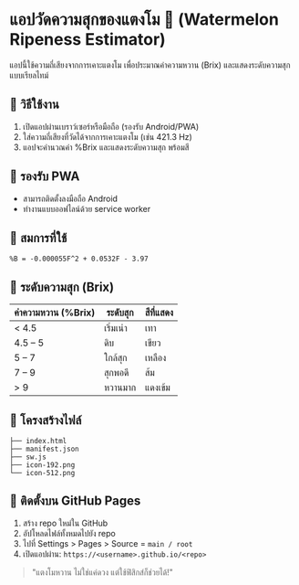 # แอปวัดความสุกของแตงโม 🍉 (Watermelon Ripeness Estimator)

แอปนี้ใช้ความถี่เสียงจากการเคาะแตงโม เพื่อประมาณค่าความหวาน (Brix) และแสดงระดับความสุกแบบเรียลไทม์

## 🔧 วิธีใช้งาน
1. เปิดแอปผ่านเบราว์เซอร์หรือมือถือ (รองรับ Android/PWA)
2. ใส่ความถี่เสียงที่วัดได้จากการเคาะแตงโม (เช่น 421.3 Hz)
3. แอปจะคำนวณค่า %Brix และแสดงระดับความสุก พร้อมสี

## 📱 รองรับ PWA
- สามารถติดตั้งลงมือถือ Android
- ทำงานแบบออฟไลน์ด้วย service worker

## 🧪 สมการที่ใช้
```
%B = -0.000055F^2 + 0.0532F - 3.97
```

## 🌈 ระดับความสุก (Brix)
| ค่าความหวาน (%Brix) | ระดับสุก    | สีที่แสดง   |
|----------------------|--------------|--------------|
| < 4.5                | เริ่มเน่า     | เทา          |
| 4.5 – 5              | ดิบ          | เขียว        |
| 5 – 7                | ใกล้สุก      | เหลือง       |
| 7 – 9                | สุกพอดี      | ส้ม          |
| > 9                  | หวานมาก      | แดงเข้ม       |

## 📁 โครงสร้างไฟล์
```
├── index.html
├── manifest.json
├── sw.js
├── icon-192.png
└── icon-512.png
```

## 🚀 ติดตั้งบน GitHub Pages
1. สร้าง repo ใหม่ใน GitHub
2. อัปโหลดไฟล์ทั้งหมดไปยัง repo
3. ไปที่ Settings > Pages > Source = `main / root`
4. เปิดแอปผ่าน: `https://<username>.github.io/<repo>`

> "แตงโมหวาน ไม่ใช่แค่ดวง แต่ใช้ฟิสิกส์ก็ช่วยได้!"
